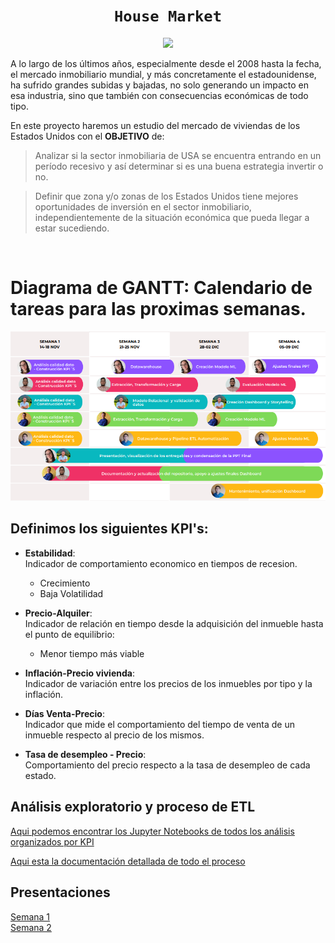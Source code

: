 # <h1 align="center">**`House Market`**

<p align="center">
<img src="https://images.pexels.com/photos/1546168/pexels-photo-1546168.jpeg?cs=srgb&dl=pexels-david-mcbee-1546168.jpg&fm=jpg" 

</br>

A lo largo de los últimos años, especialmente desde el 2008 hasta la fecha, el mercado inmobiliario mundial, y más concretamente el estadounidense, ha sufrido grandes subidas y bajadas, no solo generando un impacto en esa industria, sino que también con consecuencias económicas de todo tipo.  

En este proyecto haremos un estudio del mercado de viviendas de los Estados Unidos con el **OBJETIVO** de:


> Analizar si la sector inmobiliaria de USA se encuentra entrando en un período recesivo y así determinar si es una buena estrategia invertir o no. 

> Definir que zona y/o zonas de los Estados Unidos tiene mejores oportunidades de  inversión en el sector inmobiliario, independientemente de la situación económica que pueda llegar a estar sucediendo. 

</br>

# Diagrama de GANTT: Calendario de tareas para las proximas semanas.

<p align="center">
<img src="image\Calendario.PNG">

</br>

## Definimos los siguientes KPI's:

* **Estabilidad**: <br>
 Indicador de comportamiento economico en tiempos de recesion. 
    * Crecimiento
    * Baja Volatilidad

* **Precio-Alquiler**:<br>
 Indicador de relación en tiempo desde la adquisición del inmueble hasta el punto de equilibrio:   
    * Menor tiempo más viable

* **Inflación-Precio vivienda**:<br>
 Indicador de variación entre los precios de los inmuebles por tipo y la inflación.

* **Días Venta-Precio**:<br>
 Indicador que mide el comportamiento del tiempo de venta de un inmueble respecto al precio de los mismos.

* **Tasa de desempleo - Precio**:<br>
 Comportamiento del precio respecto a la tasa de desempleo de cada estado.


## Análisis exploratorio y proceso de ETL

 [Aqui podemos encontrar los Jupyter Notebooks de todos los análisis organizados por KPI](https://github.com/JavieraArrieta/Housing_Market_PF/tree/main/EDA_ETL)

[Aqui esta la documentación detallada de todo el proceso](https://docs.google.com/document/d/1k6_ju5h5JnX9tpsCHpDMFRyVfoBeusBb-SSGBPxcrdI/edit)


## Presentaciones

[Semana 1](https://github.com/JavieraArrieta/Housing_Market_PF/blob/main/Presentaciones%20y%20Documentacion/Presentaci%C3%B3n1.pdf) <br>
[Semana 2]()